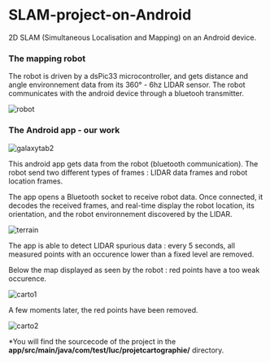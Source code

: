 # SLAM-project-on-Android
2D SLAM (Simultaneous Localisation and Mapping) on an Android device.

### The mapping robot
The robot is driven by a dsPic33 microcontroller, and gets distance and angle environnement data from its 360° - 6hz LIDAR sensor. The robot communicates with the android device through a bluetooh transmitter.


![robot](https://cloud.githubusercontent.com/assets/21124351/19410187/d3b4f364-92e5-11e6-8962-830e403a69e2.jpg)

### The Android app - our work

![galaxytab2](https://cloud.githubusercontent.com/assets/21124351/19410188/d76771ee-92e5-11e6-88a7-37ae7ebc0958.jpeg)

This android app gets data from the robot (bluetooth communication). The robot send two different types of frames : LIDAR data frames and robot location frames.

The app opens a Bluetooth socket to receive robot data. Once connected, it decodes the received frames, and real-time display the robot location, its orientation, and the robot environnement discovered by the LIDAR.


![terrain](https://cloud.githubusercontent.com/assets/21124351/19410190/dbcafb7a-92e5-11e6-8725-482abe0237fb.jpg)

The app is able to detect LIDAR spurious data : every 5 seconds, all measured points with an occurence lower than a fixed level are removed. 


Below the map displayed as seen by the robot : red points have a too weak occurence.

![carto1](https://cloud.githubusercontent.com/assets/21124351/19410192/de341586-92e5-11e6-83aa-03a499828aff.png)


A few moments later, the red points have been removed.

![carto2](https://cloud.githubusercontent.com/assets/21124351/19410194/e19973f6-92e5-11e6-82e7-cabddc2f72bd.png)




*You will find the sourcecode of the project in the **app/src/main/java/com/test/luc/projetcartographie/** directory. 




